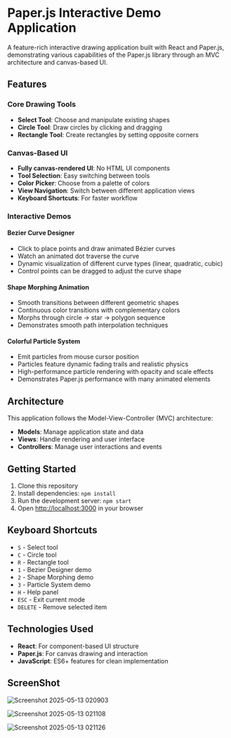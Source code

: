 # Paper.js Interactive Demo Application

A feature-rich interactive drawing application built with React and Paper.js, demonstrating various capabilities of the Paper.js library through an MVC architecture and canvas-based UI.

## Features

### Core Drawing Tools
- **Select Tool**: Choose and manipulate existing shapes
- **Circle Tool**: Draw circles by clicking and dragging
- **Rectangle Tool**: Create rectangles by setting opposite corners

### Canvas-Based UI
- **Fully canvas-rendered UI**: No HTML UI components
- **Tool Selection**: Easy switching between tools
- **Color Picker**: Choose from a palette of colors
- **View Navigation**: Switch between different application views
- **Keyboard Shortcuts**: For faster workflow

### Interactive Demos

#### Bezier Curve Designer
- Click to place points and draw animated Bézier curves
- Watch an animated dot traverse the curve
- Dynamic visualization of different curve types (linear, quadratic, cubic)
- Control points can be dragged to adjust the curve shape

#### Shape Morphing Animation
- Smooth transitions between different geometric shapes
- Continuous color transitions with complementary colors
- Morphs through circle → star → polygon sequence
- Demonstrates smooth path interpolation techniques

#### Colorful Particle System
- Emit particles from mouse cursor position
- Particles feature dynamic fading trails and realistic physics
- High-performance particle rendering with opacity and scale effects
- Demonstrates Paper.js performance with many animated elements

## Architecture

This application follows the Model-View-Controller (MVC) architecture:

- **Models**: Manage application state and data
- **Views**: Handle rendering and user interface
- **Controllers**: Manage user interactions and events

## Getting Started

1. Clone this repository
2. Install dependencies: `npm install`
3. Run the development server: `npm start`
4. Open [http://localhost:3000](http://localhost:3000) in your browser

## Keyboard Shortcuts

- `S` - Select tool
- `C` - Circle tool
- `R` - Rectangle tool
- `1` - Bezier Designer demo
- `2` - Shape Morphing demo
- `3` - Particle System demo
- `H` - Help panel
- `ESC` - Exit current mode
- `DELETE` - Remove selected item

## Technologies Used

- **React**: For component-based UI structure
- **Paper.js**: For canvas drawing and interaction
- **JavaScript**: ES6+ features for clean implementation

## ScreenShot

![Screenshot 2025-05-13 020903](https://github.com/user-attachments/assets/3379e87f-493f-4201-b37e-050bbdf6dd94)

![Screenshot 2025-05-13 021108](https://github.com/user-attachments/assets/4cd33425-464d-4d6d-86b3-57e8096d1109)

![Screenshot 2025-05-13 021126](https://github.com/user-attachments/assets/cb7e1184-c323-4461-93ac-efffdd524efe)
